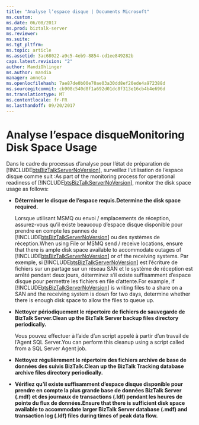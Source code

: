 ```yaml
---
title: "Analyse l’espace disque | Documents Microsoft"
ms.custom: 
ms.date: 06/08/2017
ms.prod: biztalk-server
ms.reviewer: 
ms.suite: 
ms.tgt_pltfrm: 
ms.topic: article
ms.assetid: 3ac68022-a9c5-4eb9-8854-cd1ee849282b
caps.latest.revision: "2"
author: MandiOhlinger
ms.author: mandia
manager: anneta
ms.openlocfilehash: 7ae87de0b00e70ae03a30dd8ef20ede4a972388d
ms.sourcegitcommit: cb908c540d8f1a692d01dc8f313e16cb4b4e696d
ms.translationtype: MT
ms.contentlocale: fr-FR
ms.lasthandoff: 09/20/2017
---
```

# <a name="monitoring-disk-space-usage"></a><span data-ttu-id="28335-102">Analyse l’espace disque</span><span class="sxs-lookup"><span data-stu-id="28335-102">Monitoring Disk Space Usage</span></span>
<span data-ttu-id="28335-103">Dans le cadre du processus d’analyse pour l’état de préparation de [!INCLUDE[btsBizTalkServerNoVersion](../includes/btsbiztalkservernoversion-md.md)], surveillez l’utilisation de l’espace disque comme suit :</span><span class="sxs-lookup"><span data-stu-id="28335-103">As part of the monitoring process for operational readiness of [!INCLUDE[btsBizTalkServerNoVersion](../includes/btsbiztalkservernoversion-md.md)], monitor the disk space usage as follows:</span></span>  
  
-   <span data-ttu-id="28335-104">**Déterminer le disque de l’espace requis.**</span><span class="sxs-lookup"><span data-stu-id="28335-104">**Determine the disk space required.**</span></span>  
  
     <span data-ttu-id="28335-105">Lorsque utilisant MSMQ ou envoi / emplacements de réception, assurez-vous qu’il existe beaucoup d’espace disque disponible pour prendre en compte les pannes de [!INCLUDE[btsBizTalkServerNoVersion](../includes/btsbiztalkservernoversion-md.md)] ou des systèmes de réception.</span><span class="sxs-lookup"><span data-stu-id="28335-105">When using File or MSMQ send / receive locations, ensure that there is ample disk space available to accommodate outages of [!INCLUDE[btsBizTalkServerNoVersion](../includes/btsbiztalkservernoversion-md.md)] or of the receiving systems.</span></span> <span data-ttu-id="28335-106">Par exemple, si [!INCLUDE[btsBizTalkServerNoVersion](../includes/btsbiztalkservernoversion-md.md)] est l’écriture de fichiers sur un partage sur un réseau SAN et le système de réception est arrêté pendant deux jours, déterminez s’il existe suffisamment d’espace disque pour permettre les fichiers en file d’attente.</span><span class="sxs-lookup"><span data-stu-id="28335-106">For example, if [!INCLUDE[btsBizTalkServerNoVersion](../includes/btsbiztalkservernoversion-md.md)] is writing files to a share on a SAN and the receiving system is down for two days, determine whether there is enough disk space to allow the files to queue up.</span></span>  
  
-   <span data-ttu-id="28335-107">**Nettoyer périodiquement le répertoire de fichiers de sauvegarde de BizTalk Server.**</span><span class="sxs-lookup"><span data-stu-id="28335-107">**Clean up the BizTalk Server backup files directory periodically.**</span></span>  
  
     <span data-ttu-id="28335-108">Vous pouvez effectuer à l’aide d’un script appelé à partir d’un travail de l’Agent SQL Server.</span><span class="sxs-lookup"><span data-stu-id="28335-108">You can perform this cleanup using a script called from a SQL Server Agent job.</span></span>  
  
-   <span data-ttu-id="28335-109">**Nettoyez régulièrement le répertoire des fichiers archive de base de données des suivis BizTalk.**</span><span class="sxs-lookup"><span data-stu-id="28335-109">**Clean up the BizTalk Tracking database archive files directory periodically.**</span></span>  
  
-   <span data-ttu-id="28335-110">**Vérifiez qu’il existe suffisamment d’espace disque disponible pour prendre en compte la plus grande base de données BizTalk Server (.mdf) et des journaux de transactions (.ldf) pendant les heures de pointe du flux de données.**</span><span class="sxs-lookup"><span data-stu-id="28335-110">**Ensure that there is sufficient disk space available to accommodate larger BizTalk Server database (.mdf) and transaction log (.ldf) files during times of peak data flow.**</span></span>